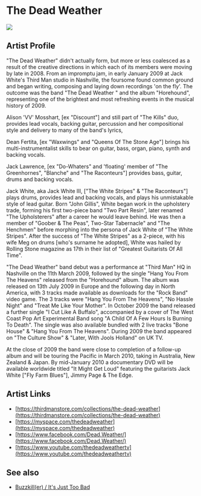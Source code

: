 # The Dead Weather

![](../../asssets/artists/The_Dead_Weather.png)

## Artist Profile

"The Dead Weather" didn't actually form, but more or less coalesced as a result of the creative directions in which each of its members were moving by late in 2008. From an impromptu jam, in early January 2009 at Jack White's Third Man studio in Nashville, the foursome found common ground and began writing, composing and laying down recordings 'on the fly'. The outcome was the band "The Dead Weather " and the album "Horehound", representing one of the brightest and most refreshing events in the musical history of 2009.

Alison 'VV' Mosshart, [ex "Discount"] and still part of "The Kills" duo, provides lead vocals, backing guitar, percussion and her compositional style and delivery to many of the band's lyrics,

Dean Fertita, [ex "Waxwings" and "Queens Of The Stone Age"] brings his multi-instrumentalist skills to bear on guitar, bass, organ, piano, synth and backing vocals.

Jack Lawrence, [ex "Do-Whaters" and 'floating' member of "The Greenhornes", "Blanche" and "The Raconteurs"] provides bass, guitar, drums and backing vocals.

Jack White, aka Jack White III, ["The White Stripes" & "The Raconteurs"] plays drums, provides lead and backing vocals, and plays his unmistakable style of lead guitar. Born "John Gillis", White began work in the upholstery trade, forming his first two-piece band "Two Part Resin", later renamed "The Upholsterers" after a career he would leave behind. He was then a member of "Goober & The Peas", Two-Star Tabernacle" and "The Henchmen" before morphing into the persona of Jack White of "The White Stripes". After the success of "The White Stripes" as a 2-piece, with his wife Meg on drums [who's surname he adopted], White was hailed by Rolling Stone magazine as 17th in their list of "Greatest Guitarists Of All Time".

"The Dead Weather" band debut was a performance at "Third Man" HQ in Nashville on the 11th March 2009, followed by the single "Hang You From The Heavens" released from the "Horehound" album. The album was released on 13th July 2009 in Europe and the following day in North America, with 3 tracks made available as downloads for the "Rock Band" video game. The 3 tracks were "Hang You From The Heavens", "No Hassle Night" and "Treat Me Like Your Mother". In October 2009 the band released a further single "I Cut Like A Buffalo", accompanied by a cover of The West Coast Pop Art Experimental Band song "A Child Of A Few Hours Is Burning To Death". The single was also available bundled with 2 live tracks "Bone House" & "Hang You From The Heavens". During 2009 the band appeared on "The Culture Show" & "Later, With Jools Holland" on UK TV.

At the close of 2009 the band were close to completion of a follow-up album and will be touring the Pacific in March 2010, taking in Australia, New Zealand & Japan. By mid-January 2010 a documentary DVD will be available worldwide titled "It Might Get Loud" featuring the guitarists Jack White ["Fly Farm Blues"], Jimmy Page & The Edge.

## Artist Links

- [https://thirdmanstore.com/collections/the-dead-weather](https://thirdmanstore.com/collections/the-dead-weather)
- [https://myspace.com/thedeadweather](https://myspace.com/thedeadweather)
- [https://www.facebook.com/Dead.Weather/](https://www.facebook.com/Dead.Weather/)
- [https://www.youtube.com/thedeadweathertv](https://www.youtube.com/thedeadweathertv)


## See also

- [Buzzkill(er) / It's Just Too Bad](The_Dead_Weather-Buzzkiller_-_Its_Just_Too_Bad.md)
